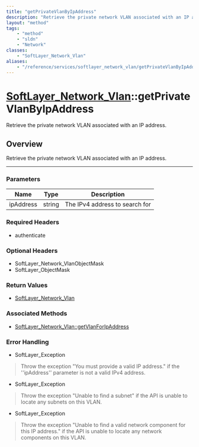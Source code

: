 ```yaml
---
title: "getPrivateVlanByIpAddress"
description: "Retrieve the private network VLAN associated with an IP address."
layout: "method"
tags:
    - "method"
    - "sldn"
    - "Network"
classes:
    - "SoftLayer_Network_Vlan"
aliases:
    - "/reference/services/softlayer_network_vlan/getPrivateVlanByIpAddress"
---
```

# [SoftLayer_Network_Vlan](/reference/services/SoftLayer_Network_Vlan)::getPrivateVlanByIpAddress

Retrieve the private network VLAN associated with an IP address.


## Overview 
Retrieve the private network VLAN associated with an IP address. 

-----

### Parameters 
|Name | Type | Description |
| --- | --- | --- |
|ipAddress| string| The IPv4 address to search for|


### Required Headers
* authenticate


### Optional Headers
* SoftLayer_Network_VlanObjectMask
* SoftLayer_ObjectMask

### Return Values
* <a href='/reference/datatypes/SoftLayer_Network_Vlan'>SoftLayer_Network_Vlan </a>


### Associated Methods

*  [SoftLayer_Network_Vlan::getVlanForIpAddress](/reference/services/SoftLayer_Network_Vlan/getVlanForIpAddress )



### Error Handling

* SoftLayer_Exception 

> Throw the exception "You must provide a valid IP address." if the ''ipAddress'' parameter is not a valid IPv4 address. 

* SoftLayer_Exception 

> Throw the exception "Unable to find a subnet" if the API is unable to locate any subnets on this VLAN. 

* SoftLayer_Exception 

> Throw the exception "Unable to find a valid network component for this IP address." if the API is unable to locate any network components on this VLAN. 



